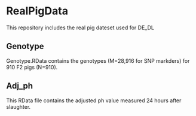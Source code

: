 # RealPigData
This repository includes the real pig dateset used for DE_DL


## Genotype

Genotype.RData contains the genotypes (M=28,916 for SNP markders) for 910 F2 pigs (N=910).

## Adj_ph

This RData file contains the adjusted ph value measured 24 hours after slaughter.
